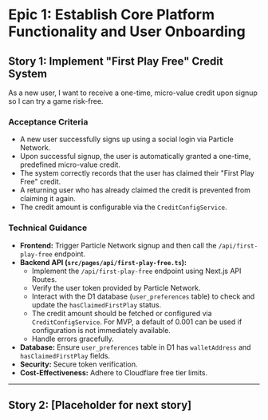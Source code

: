 # Epic 1: Establish Core Platform Functionality and User Onboarding

## Story 1: Implement "First Play Free" Credit System

As a new user, I want to receive a one-time, micro-value credit upon signup so I can try a game risk-free.

### Acceptance Criteria
*   A new user successfully signs up using a social login via Particle Network.
*   Upon successful signup, the user is automatically granted a one-time, predefined micro-value credit.
*   The system correctly records that the user has claimed their "First Play Free" credit.
*   A returning user who has already claimed the credit is prevented from claiming it again.
*   The credit amount is configurable via the `CreditConfigService`.

### Technical Guidance
*   **Frontend:** Trigger Particle Network signup and then call the `/api/first-play-free` endpoint.
*   **Backend API (`src/pages/api/first-play-free.ts`):**
    *   Implement the `/api/first-play-free` endpoint using Next.js API Routes.
    *   Verify the user token provided by Particle Network.
    *   Interact with the D1 database (`user_preferences` table) to check and update the `hasClaimedFirstPlay` status.
    *   The credit amount should be fetched or configured via `CreditConfigService`. For MVP, a default of 0.001 can be used if configuration is not immediately available.
    *   Handle errors gracefully.
*   **Database:** Ensure `user_preferences` table in D1 has `walletAddress` and `hasClaimedFirstPlay` fields.
*   **Security:** Secure token verification.
*   **Cost-Effectiveness:** Adhere to Cloudflare free tier limits.

---

## Story 2: [Placeholder for next story]